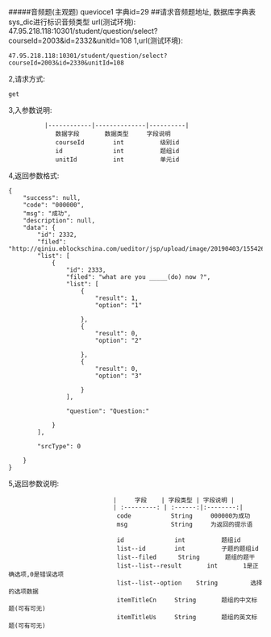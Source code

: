 #####音频题(主观题)  quevioce1 字典id=29
##请求音频题地址, 数据库字典表sys_dic进行标识音频类型
url(测试环境): 47.95.218.118:10301/student/question/select?courseId=2003&id=2332&unitId=108
1,url(测试环境): 

    47.95.218.118:10301/student/question/select?courseId=2003&id=2330&unitId=108 
    
2,请求方式: 

    get
    
3,入参数说明:

              |------------|--------------|----------|
                 数据字段       数据类型     字段说明
                 courseId        int          级别id
                 id              int          题组id
                 unitId          int          单元id
4,返回参数格式:
```
{
    "success": null,
    "code": "000000",
    "msg": "成功",
    "description": null,
    "data": {
        "id": 2332,
        "filed": "http://qiniu.eblockschina.com/ueditor/jsp/upload/image/20190403/1554260211736081268.png",
        "list": [
            {
                "id": 2333,
                "filed": "what are you _____(do) now ?",
                "list": [
                    {
                        "result": 1,
                        "option": "1"
                      
                    },
                    {
                        "result": 0,
                        "option": "2"
                     
                    },
                    {
                        "result": 0,
                        "option": "3"
                       
                    }
                ],
              
                "question": "Question:"
              
            }
        ],
      
        "srcType": 0
       
    }
}
```
5,返回参数说明:

                                 |     字段    | 字段类型 | 字段说明 |
                                 | :---------: | :------:|:--------:|
                                  code           String     000000为成功
                                  msg            String     为返回的提示语
                                  
                                  id              int          题组id
                                  list--id        int          子题的题组id
                                  list--filed      String       题组的题干
                                  list--list--result       int       1是正确选项,0是错误选项
                                  list--list--option    String         选择的选项数据
                                  itemTitleCn     String       题组的中文标题(可有可无)
                                  itemTitleUs     String       题组的英文标题(可有可无)
                                  
